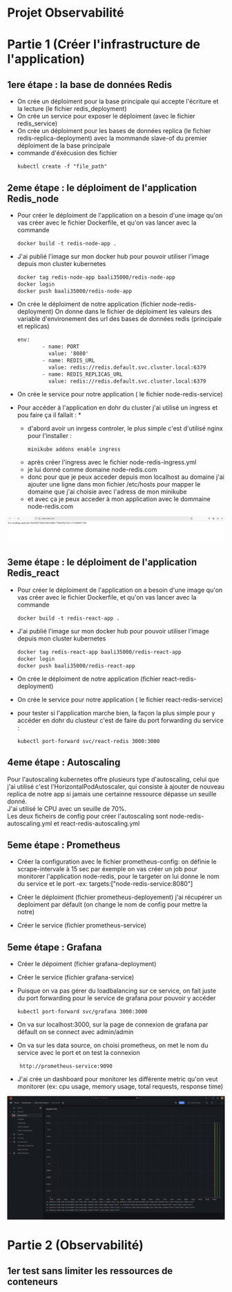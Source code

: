 # Projet Observabilité

# Partie 1 (Créer l'infrastructure de l'application)

## 1ere étape : la base de données Redis
* On crée un déploiment pour la base principale qui accepte l'écriture et la lecture (le fichier redis_deployment)
* On crée un service pour exposer le déploiment (avec le fichier redis_service) 
* On crée un déploiment pour les bases de données replica (le fichier redis-replica-deployment) avec la mommande slave-of du premier déploiment de la base principale
* commande d'éxécusion des fichier 
    ```
    kubectl create -f "file_path"
    ```

## 2eme étape : le déploiment de l'application Redis_node
* Pour créer le déploiment de l'application on a besoin d'une image qu'on vas créer avec le fichier Dockerfile, et qu'on vas lancer avec la commande 
    ```
    docker build -t redis-node-app . 
    ```
* J'ai publié l'image sur mon docker hub pour pouvoir utiliser l'image depuis mon cluster kubernetes 
	```
    docker tag redis-node-app baali35000/redis-node-app
	docker login
	docker push baali35000/redis-node-app
    ```

* On crée le déploiment de notre application (fichier  node-redis-deployment)
On donne dans le fichier de déploiment les valeurs des variable d'environement des url des bases de données redis (principale et replicas) 
	```
    env:
            - name: PORT
              value: '8080'
            - name: REDIS_URL
              value: redis://redis.default.svc.cluster.local:6379
            - name: REDIS_REPLICAS_URL
              value: redis://redis.default.svc.cluster.local:6379
    ```
* On crée le service pour notre application ( le fichier node-redis-service)

* Pour accéder à l'application en dohr du cluster j'ai utilisé un ingress et pou faire ça il fallait : * 

    * d'abord avoir un inrgess controler, le plus simple c'est d'utilisé nginx pour l'installer :
        ```
        minikube addons enable ingress
        ```
    * après créer l'ingress avec le fichier node-redis-ingress.yml
    * je lui donné comme domaine node-redis.com 
    * donc pour que je peux acceder depuis mon localhost au domaine j'ai ajouter une ligne dans mon fichier /etc/hosts pour mapper le domaine que j'ai choisie avec l'adress de mon minikube 
    * et avec ça je peux acceder à mon application avec le dommaine node-redis.com


![alt text](screenshots/app-runing-on-domaine.png)


## 3eme étape : le déploiment de l'application Redis_react
* Pour créer le déploiment de l'application on a besoin d'une image qu'on vas créer avec le fichier Dockerfile, et qu'on vas lancer avec la commande 
    ```
    docker build -t redis-react-app . 
    ```
* J'ai publié l'image sur mon docker hub pour pouvoir utiliser l'image depuis mon cluster kubernetes 
    ```
    docker tag redis-react-app baali35000/redis-react-app
    docker login
    docker push baali35000/redis-react-app
    ```
* On crée le déploiment de notre application (fichier  react-redis-deployment)

* On crée le service pour notre application ( le fichier react-redis-service)

* pour tester si l'application marche bien, la façon la plus simple pour y accéder en dohr du clusteur c'est de faire du port forwarding du service : 
    ```
    kubectl port-forward svc/react-redis 3000:3000 
    ```

## 4eme étape : Autoscaling 
Pour l'autoscaling kubernetes offre plusieurs type d'autoscaling, celui que j'ai utilisé c'est l'HorizontalPodAutoscaler, 
qui consiste à ajouter de nouveau replica de notre app si jamais une certainne ressource dépasse un seuille donné.\
J'ai utilisé le CPU avec un seuille de 70%.\
Les deux ficheirs de config pour créer l'autoscaling sont node-redis-autoscaling.yml et react-redis-autoscaling.yml

## 5eme étape : Prometheus
* Créer la configuration avec le fichier prometheus-config:
	on définie le scrape-intervale à 15 sec par éxemple
	on vas créer un job pour monitorer l'application node-redis, pour le targeter on lui donne le nom du service et le port 
		-ex: targets:["node-redis-service:8080"] 
* Créer le déploiment (fichier prometheus-deployement)
	j'ai récupérer un deploiment par défault (on change le nom de config pour mettre la notre)

* Créer le service (fichier prometheus-service)

## 5eme étape : Grafana
* Créer le dépoiment (fichier grafana-deployment)
* Créer le service (fichier grafana-service)
* Puisque on va pas gérer du loadbalancing sur ce service, on fait juste du port forwarding pour le service de grafana pour pouvoir y accéder
    ```
    kubectl port-forward svc/grafana 3000:3000
    ```
 
* On va sur localhost:3000, sur la page de connexion de grafana par défault on se connect avec admin/admin
* On va sur les data source, on choisi prometheus, on met le nom du service avec le port et on test la connexion
```
    http://prometheus-service:9090
```
* J'ai crée un dashboard pour monitorer les différente metric qu'on veut monitorer (ex: cpu usage, memory usage, total requests, response time) 


![alt text](screenshots/total-requestes-grafana.png)

# Partie 2 (Observabilité)
## 1er test sans limiter les ressources de conteneurs